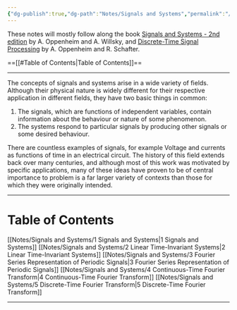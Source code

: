 ```yaml
---
{"dg-publish":true,"dg-path":"Notes/Signals and Systems","permalink":"/notes/signals-and-systems/","dgShowBacklinks":"false","dgShowLocalGraph":true,"dgShowInlineTitle":true,"dgShowToc":"false","updated":"2025-05-30T15:24:29.000+02:00"}
---
```


These notes will mostly follow along the book [Signals and Systems - 2nd edition](https://www.amazon.com/Signals-Systems-2nd-Alan-Oppenheim/dp/0138147574) by A. Oppenheim and A. Willsky, and [Discrete-Time Signal Processing](https://www.amazon.com/Discrete-Time-Signal-Processing-3rd-Prentice-Hall/dp/0131988425) by A. Oppenheim and R. Schafter.

==[[#Table of Contents|Table of Contents]]==

---
The concepts of signals and systems arise in a wide variety of fields. Although their physical nature is widely different for their respective application in different fields, they have two basic things in common: 
1. The signals, which are functions of independent variables, contain information about the behaviour or nature of some phenomenon.
2. The systems respond to particular signals by producing other signals or some desired behaviour. 

There are countless examples of signals, for example Voltage and currents as functions of time in an electrical circuit. The history of this field extends back over many centuries, and although most of this work was motivated by specific applications, many of these ideas have proven to be of central importance to problem is a far larger variety of contexts than those for which they were originally intended.

---
# Table of Contents
[[Notes/Signals and Systems/1 Signals and Systems\|1 Signals and Systems]]
[[Notes/Signals and Systems/2 Linear Time-Invariant Systems\|2 Linear Time-Invariant Systems]]
[[Notes/Signals and Systems/3 Fourier Series Representation of Periodic Signals\|3 Fourier Series Representation of Periodic Signals]]
[[Notes/Signals and Systems/4 Continuous-Time Fourier Transform\|4 Continuous-Time Fourier Transform]]
[[Notes/Signals and Systems/5 Discrete-Time Fourier Transform\|5 Discrete-Time Fourier Transform]]

---